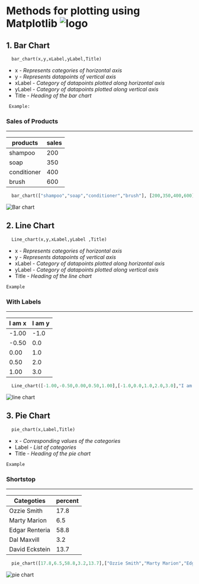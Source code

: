 # Methods for plotting using Matplotlib                        ![logo](https://th.bing.com/th/id/OIP.SH1yNaY5RBheOFnOu_oGvwHaBx?pid=Api&rs=1)

## 1. Bar Chart

```python
  bar_chart(x,y,xLabel,yLabel,Title)
```

* x - *Represents categories of horizontal axis*
* y - *Represents datapoints of vertical axis*
* xLabel - *Category of datapoints plotted along horizontal axis*
* yLabel - *Category of datapoints plotted along vertical axis*
* Title - *Heading of the bar chart*

` Example:`

### Sales of Products
---
|products|sales|
|---|---|
|shampoo|200|
|soap|350|
|conditioner|400|
|brush|600|

```python
  bar_chart(["shampoo","soap","conditioner","brush"], [200,350,400,600], "products", "sales", "Sales of Products")
```

![Bar chart](https://3.bp.blogspot.com/-vhJS_AqSbVM/W6D9HkeOVEI/AAAAAAAABH0/ZWcla0LK_cQyfXsnHeMGhJxyTHcmBnCCACLcBGAs/s1600/bar1.PNG)


## 2. Line Chart

```python
  Line_chart(x,y,xLabel,yLabel ,Title)
```

* x - *Represents categories of horizontal axis*
* y - *Represents datapoints of vertical axis*
* xLabel - *Category of datapoints plotted along horizontal axis*
* yLabel - *Category of datapoints plotted along vertical axis*
* Title - *Heading of the line chart*

`Example`

### With Labels
---
|I am x|I am y|
|---|---|
|-1.00|-1.0|
|-0.50|0.0|
|0.00|1.0|
|0.50|2.0|
|1.00|3.0|

```python
  Line_chart([-1.00,-0.50,0.00,0.50,1.00],[-1.0,0.0,1.0,2.0,3.0],"I am x","I am y","With Labels")
```

![line chart](https://d33wubrfki0l68.cloudfront.net/077f05961cfc512d7c0473d75b398ce201e3b530/3c537/wp-content/uploads/2019/07/line-labels.png)


## 3. Pie Chart

```python
  pie_chart(x,Label,Title)
```

* x - *Corresponding values of the categories*
* Label - *List of categories*
* Title - *Heading of the pie chart*

`Example`

### Shortstop
---
|Categoties|percent|
|---|---|
| Ozzie Smith | 17.8 |
| Marty Marion | 6.5 |
| Edgar Renteria | 58.8 |
| Dal Maxvill | 3.2 |
| David Eckstein | 13.7 |

```python
  pie_chart([17.8,6.5,58.8,3.2,13.7],["Ozzie Smith","Marty Marion","Edgar Renteria","Dal Maxvill","David Eckstein"],"Shortstop")
```

![pie chart](http://cdn2.vox-cdn.com/assets/4578425/image__9_.png)
